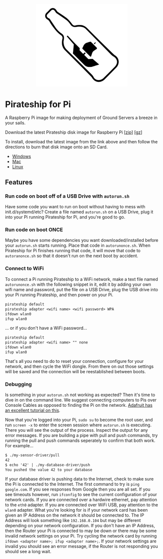<center><img width=300 src="images/pirateship.png"></center>

# Pirateship for Pi
A Raspberry Pi image for making deployment of Ground Servers a breeze in your sails. 

Download the latest Pirateship disk image for Raspberry Pi [[zip](http://pirate.sh/latest-pirateship.img.zip)] [[gz](http://pirate.sh/latest-pirateship.img.gz)]

To install, download the latest image from the link above and then follow the directions to burn that disk image onto an SD Card. 
- [Windows](https://www.raspberrypi.org/documentation/installation/installing-images/windows.md)
- [Mac](https://www.raspberrypi.org/documentation/installation/installing-images/mac.md)
- [Linux](https://www.raspberrypi.org/documentation/installation/installing-images/linux.md)

## Features
### Run code on boot off of a USB Drive with `autorun.sh`
Have some code you want to run on boot without having to mess with init.d/systemd/etc? Create a file named `autorun.sh` on a USB Drive, plug it into your Pi running Pirateship for Pi, and you're good to go.

### Run code on boot ONCE
Maybe you have some dependencies you want downloaded/installed before your `autorun.sh` starts running. Place that code in `autorunonce.sh`. When Pirateship for Pi finishes running that code, it will move that code to `autoranonce.sh` so that it doesn't run on the next boot by accident. 

### Connect to WiFi 
To connect a Pi running Pirateship to a WiFi network, make a text file named `autorunonce.sh` with the following snippet in it, edit it by adding your own wifi name and password, put the file on a USB Drive, plug the USB drive into your Pi running Pirateship, and then power on your Pi. 
```
pirateship default
pirateship adapter <wifi name> <wifi password> WPA
ifdown wlan0
ifup wlan0
```

... or if you don't have a WiFi password...

```
pirateship default
pirateship adapter <wifi name> "" none
ifdown wlan0
ifup wlan0
```

That's all you need to do to reset your connection, configure for your network, and then cycle the WiFi dongle. From there on out those settings will be saved and the connection will be reestablished between boots. 

### Debugging
Is something in your `autorun.sh` not working as expected? Then it's time to dive in on the command line. We suggest connecting computers to Pis over Console Cables as opposed to finding the Pi on the network. [Adafruit has an excellent tutorial on this](https://learn.adafruit.com/adafruits-raspberry-pi-lesson-5-using-a-console-cable/overview).  


Now that you're logged into your Pi, `sudo su` to become the root user, and run `screen -x` to enter the screen session where `autorun.sh` is executing. There you will see the output of the process. Inspect the output for any error messages. If you are building a pipe with pull and push commands, try running the pull and push commands seperately to confirm that both work. For example...

```
$ ./my-sensor-driver/pull
42
$ echo '42' | ./my-database-driver/push
You pushed the value 42 to your database
```

If your database driver is pushing data to the Internet, check to make sure the Pi is connected to the Internet.  The first command to try is `ping google.com`. If you see responses from Google then you are all set. If you see timeouts however, run `ifconfig` to see the current configuration of your network cards. If you are connected over a hardwire ethernet, pay attention to the `eth0` adapter. If you are connected over WiFi USB, pay attention to the `wlan0` adapter. What you're looking for is if your network card has been given an IP Address on the network it should be connected to. The IP Address will look something like `192.168.0.104` but may be different depending on your network configuration. If you don't have an IP Address, then the Router your Pi is connected to may be down or there may be some invalid network settings on your Pi. Try cycling the network card by running `ifdown <adapter name>; ifup <adapter name>;`. If your network settings are invalid you should see an error message, if the Router is not responding you should see a long wait.  
